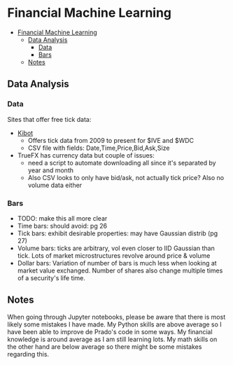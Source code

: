 # Financial Machine Learning 
- [Financial Machine Learning](#financial-machine-learning)
  - [Data Analysis](#data-analysis)
    - [Data](#data)
    - [Bars](#bars)
  - [Notes](#notes)

## Data Analysis

### Data
Sites that offer free tick data:  
- [Kibot](http://www.kibot.com/free_historical_data.aspx)
  - Offers tick data from 2009 to present for $IVE and $WDC
  - CSV file with fields: Date,Time,Price,Bid,Ask,Size
- TrueFX has currency data but couple of issues:
  - need a script to automate downloading all since it's separated by year and month
  - Also CSV looks to only have bid/ask, not actually tick price? Also no volume data either

### Bars
- TODO: make this all more clear
- Time bars: should avoid: pg 26
- Tick bars: exhibit desirable properties: may have Gaussian distrib (pg 27)
- Volume bars: ticks are arbitrary, vol even closer to IID Gaussian than tick. Lots of market microstructures revolve around price & volume
- Dollar bars: Variation of number of bars is much less when looking at market value exchanged. Number of shares also change multiple times of a security's life time.


## Notes
When going through Jupyter notebooks, please be aware that there is most likely some mistakes I have made. My Python skills are above average so I have been able to improve de Prado's code in some ways. My financial knowledge is around average as I am still learning lots. My math skills on the other hand are below average so there might be some mistakes regarding this.  

